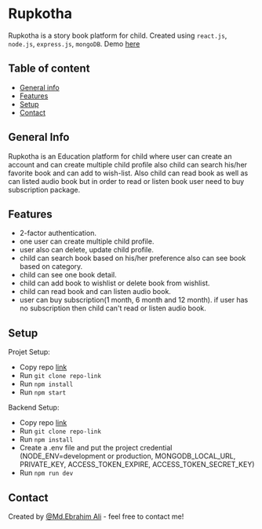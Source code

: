 # Rupkotha

Rupkotha is a story book platform for child. Created using `react.js`, `node.js`, `express.js`, `mongoDB`. Demo [here](https://www.youtube.com/watch?v=V3kbNCrW1CE)

## Table of content
  * [General info](https://github.com/EbrahimAli-RU/Rupkotha-client/edit/main/README.md#general-info)
  * [Features](https://github.com/EbrahimAli-RU/Rupkotha-client/edit/main/README.md#features)
  * [Setup](https://github.com/EbrahimAli-RU/Rupkotha-client/edit/main/README.md#features)
  * [Contact](https://github.com/EbrahimAli-RU/Rupkotha-client/edit/main/README.md#contact)


## General Info
  Rupkotha is an Education platform for child where user can create an account and can create multiple child profile also child can search his/her favorite book and can add to wish-list. Also child can read book as well as can listed audio book but in order to read or listen book user need to buy subscription package.

## Features
  * 2-factor authentication.
  * one user can create multiple child profile.
  * user also can delete, update child profile.
  * child can search book based on his/her preference also can see book based on category.
  * child can see one book detail.
  * child can add book to wishlist or delete book from wishlist.
  * child can read book and can listen audio book.
  * user can buy subscription(1 month, 6 month and 12 month). if user has no subscription then child can't read or listen audio book.

## Setup
Projet Setup:
  * Copy repo [link](https://github.com/EbrahimAli-RU/Rupkotha-client)
  * Run `git clone repo-link`
  * Run `npm install`
  * Run `npm start`

Backend Setup:
  * Copy repo [link](https://github.com/EbrahimAli-RU/Rupkotha-api)
  * Run `git clone repo-link`
  * Run `npm install`
  * Create a .env file and put the project credential (NODE_ENV=development or production, MONGODB_LOCAL_URL, PRIVATE_KEY, ACCESS_TOKEN_EXPIRE, ACCESS_TOKEN_SECRET_KEY)
  * Run `npm run dev`

## Contact
Created by [@Md.Ebrahim Ali](https://github.com/EbrahimAli-RU/portfolio) - feel free to contact me!

